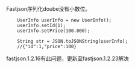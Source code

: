 Fastjson序列化doube没有小数位。

        UserInfo userInfo = new UserInfo();
        userInfo.setId(1);
        userInfo.setPrice(100.000);

        String str = JSON.toJSONString(userInfo);
        //{"id":1,"price":100}
fastjson.1.2.16有此问题，更新至fastjson.1.2.23解决